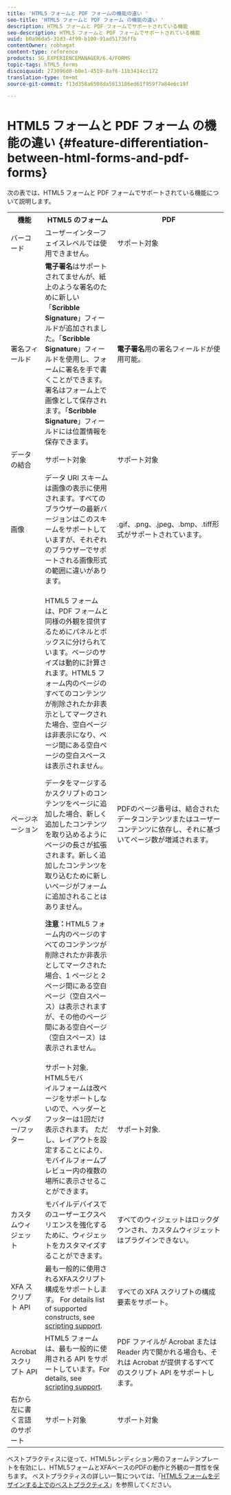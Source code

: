 ```yaml
---
title: 'HTML5 フォームと PDF フォームの機能の違い '
seo-title: 'HTML5 フォームと PDF フォーム の機能の違い '
description: HTML5 フォームと PDF フォームでサポートされている機能
seo-description: HTML5 フォームと PDF フォームでサポートされている機能
uuid: b0a96da5-31d3-4f99-b100-91ad51736ffb
contentOwner: robhagat
content-type: reference
products: SG_EXPERIENCEMANAGER/6.4/FORMS
topic-tags: hTML5_forms
discoiquuid: 273096d0-b0e1-4519-8af6-11b3414cc172
translation-type: tm+mt
source-git-commit: f13d358a6508da5813186ed61f959f7a84e6c19f

---
```



# HTML5 フォームと PDF フォーム の機能の違い {#feature-differentiation-between-html-forms-and-pdf-forms}

次の表では、HTML5 フォームと PDF フォームでサポートされている機能について説明します。

<table> 
 <tbody>
  <tr>
   <th>機能</th> 
   <th>HTML5 のフォーム</th> 
   <th>PDF</th> 
  </tr>
  <tr>
   <td>バーコード<br /> </td> 
   <td>ユーザーインターフェイスレベルでは使用できません。 </td> 
   <td>サポート対象</td> 
  </tr>
  <tr>
   <td>署名フィールド<br /> </td> 
   <td><strong>電子署名</strong>はサポートされてませんが、紙上のような署名のために新しい「<strong>Scribble Signature</strong>」フィールドが追加されました。「<strong>Scribble Signature</strong>」フィールドを使用し、フォームに署名を手で書くことができます。署名はフォーム上で画像として保存されます。「<strong>Scribble Signature</strong>」フィールドには位置情報を保存できます。</td> 
   <td><strong>電子署名</strong>用の署名フィールドが使用可能。</td> 
  </tr>
  <tr>
   <td>データの結合</td> 
   <td>サポート対象</td> 
   <td>サポート対象</td> 
  </tr>
  <tr>
   <td>画像</td> 
   <td>データ URI スキームは画像の表示に使用されます。すべてのブラウザーの最新バージョンはこのスキームをサポートしていますが、それぞれのブラウザーでサポートされる画像形式の範囲に違いがあります。<br /> </td> 
   <td>.gif、.png、.jpeg、.bmp、.tiff形式がサポートされています。</td> 
  </tr>
  <tr>
   <td>ページネーション<br /> </td> 
   <td><p>HTML5 フォームは、PDF フォームと同様の外観を提供するためにパネルとボックスに分けられています。ページのサイズは動的に計算されます。HTML5 フォーム内のページのすべてのコンテンツが削除されたか非表示としてマークされた場合、空白ページは非表示になり、ページ間にある空白ページの空白スペースは表示されません。</p> <p>データをマージするかスクリプトのコンテンツをページに追加した場合、新しく追加したコンテンツを取り込めるようにページの長さが拡張されます。新しく追加したコンテンツを取り込むために新しいページがフォームに追加されることはありません。 </p> <p><strong>注意：</strong>HTML5 フォーム内のページのすべてのコンテンツが削除されたか非表示としてマークされた場合、1 ページと 2 ページ間にある空白ページ（空白スペース）は表示されますが、その他のページ間にある空白ページ（空白スペース）は表示されません。</p> </td> 
   <td>PDFのページ番号は、結合されたデータコンテンツまたはユーザーコンテンツに依存し、それに基づいてページ数が増減されます。</td> 
  </tr>
  <tr>
   <td>ヘッダー/フッター </td> 
   <td>サポート対象. <br /> HTML5モバ <br /> イルフォームは改ページをサポートしないので、ヘッダーとフッターは1回だけ表示されます。 ただし、レイアウトを設定することにより、モバイルフォームプレビュー内の複数の場所に表示させることができます。<br /> </td> 
   <td>サポート対象.</td> 
  </tr>
  <tr>
   <td>カスタムウィジェット</td> 
   <td>モバイルデバイスでのユーザーエクスペリエンスを強化するために、ウィジェットをカスタマイズすることができます。<br /> </td> 
   <td>すべてのウィジェットはロックダウンされ、カスタムウィジェットはプラグインできない。<br /> </td> 
  </tr>
  <tr>
   <td>XFA スクリプト API</td> 
   <td>最も一般的に使用されるXFAスクリプト構成をサポートします。 For details list of supported constructs, see <a href="/help/forms/using/scripting-support.md">scripting support</a>.</td> 
   <td>すべての XFA スクリプトの構成要素をサポート。</td> 
  </tr>
  <tr>
   <td>Acrobat スクリプト API </td> 
   <td>HTML5 フォームは、最も一般的に使用される API をサポートしています。For details, see <a href="/help/forms/using/scripting-support.md">scripting support</a>.</td> 
   <td>PDF ファイルが Acrobat または Reader 内で開かれる場合も、それは Acrobat が提供するすべてのスクリプト API をサポートします。</td> 
  </tr>
  <tr>
   <td>右から左に書く言語のサポート </td> 
   <td>サポート対象</td> 
   <td>サポート対象</td> 
  </tr>
 </tbody>
</table>

ベストプラクティスに従って、HTML5レンディション用のフォームテンプレートを有効にし、HTML5フォームとXFAベースのPDFの動作と外観の一貫性を保ちます。 ベストプラクティスの詳しい一覧については、「[HTML5 フォームをデザインする上でのベストプラクティス](/help/forms/using/best-practices-for-html5-forms.md)」を参照してください。

